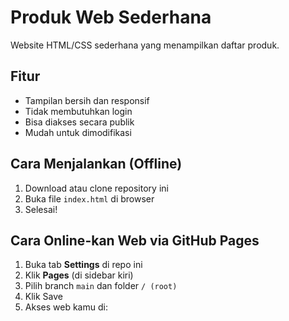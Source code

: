 # Produk Web Sederhana

Website HTML/CSS sederhana yang menampilkan daftar produk.

## Fitur

- Tampilan bersih dan responsif
- Tidak membutuhkan login
- Bisa diakses secara publik
- Mudah untuk dimodifikasi

## Cara Menjalankan (Offline)

1. Download atau clone repository ini
2. Buka file `index.html` di browser
3. Selesai!

## Cara Online-kan Web via GitHub Pages

1. Buka tab **Settings** di repo ini
2. Klik **Pages** (di sidebar kiri)
3. Pilih branch `main` dan folder `/ (root)`
4. Klik Save
5. Akses web kamu di:
